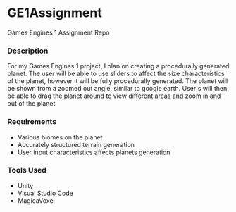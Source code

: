 # GE1Assignment
Games Engines 1 Assignment Repo
### Description
For my Games Engines 1 project, I plan on creating a procedurally generated planet. The user will be able to use sliders to affect the size characteristics of the planet, however it will be fully procedurally generated. The planet will be shown from a zoomed out angle, similar to google earth. User's will then be able to drag the planet around to view different areas and zoom in and out of the planet 

### Requirements
- Various biomes on the planet
- Accurately structured terrain generation
- User input characteristics affects planets generation

### Tools Used
- Unity
- Visual Studio Code
- MagicaVoxel
